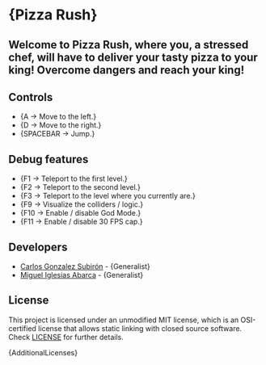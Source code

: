# {Pizza Rush}

## Welcome to Pizza Rush, where you, a stressed chef, will have to deliver your tasty pizza to your king! Overcome dangers and reach your king!


## Controls

 - {A -> Move to the left.}
 - {D -> Move to the right.}
 - {SPACEBAR -> Jump.}

## Debug features

 - {F1 -> Teleport to the first level.}
 - {F2 -> Teleport to the second level.}
 - {F3 -> Teleport to the level where you currently are.}
 - {F9 -> Visualize the colliders / logic.}
 - {F10 -> Enable / disable God Mode.}
 - {F11 -> Enable / disable 30 FPS cap.}

## Developers

 - [Carlos Gonzalez Subirón](https://github.com/gosu00) - {Generalist}
 - [Miguel Iglesias Abarca](https://github.com/MiguelIglesiasAbarca) - {Generalist}  

## License

This project is licensed under an unmodified MIT license, which is an OSI-certified license that allows static linking with closed source software. Check [LICENSE](LICENSE) for further details.

{AdditionalLicenses}
